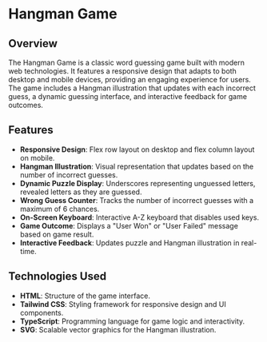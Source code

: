 # Hangman Game

## Overview

The Hangman Game is a classic word guessing game built with modern web technologies. It features a responsive design that adapts to both desktop and mobile devices, providing an engaging experience for users. The game includes a Hangman illustration that updates with each incorrect guess, a dynamic guessing interface, and interactive feedback for game outcomes.

## Features

- **Responsive Design**: Flex row layout on desktop and flex column layout on mobile.
- **Hangman Illustration**: Visual representation that updates based on the number of incorrect guesses.
- **Dynamic Puzzle Display**: Underscores representing unguessed letters, revealed letters as they are guessed.
- **Wrong Guess Counter**: Tracks the number of incorrect guesses with a maximum of 6 chances.
- **On-Screen Keyboard**: Interactive A-Z keyboard that disables used keys.
- **Game Outcome**: Displays a "User Won" or "User Failed" message based on game result.
- **Interactive Feedback**: Updates puzzle and Hangman illustration in real-time.

## Technologies Used

- **HTML**: Structure of the game interface.
- **Tailwind CSS**: Styling framework for responsive design and UI components.
- **TypeScript**: Programming language for game logic and interactivity.
- **SVG**: Scalable vector graphics for the Hangman illustration.

